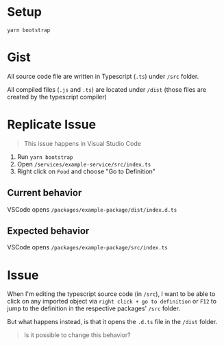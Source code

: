# Setup

```
yarn bootstrap
```

# Gist

All source code file are written in Typescript (`.ts`) under `/src` folder.

All compiled files (`.js` and `.ts`) are located under `/dist` (those files are created by the typescript compiler)

# Replicate Issue

> This issue happens in Visual Studio Code

1. Run `yarn bootstrap`
2. Open `/services/example-service/src/index.ts`
3. Right click on `Food` and choose "Go to Definition"

## Current behavior

VSCode opens `/packages/example-package/dist/index.d.ts`

## Expected behavior

VSCode opens `/packages/example-package/src/index.ts`

# Issue

When I'm editing the typescript source code (in `/src`), I want to be able to click on any imported object via `right click + go to definition` or `F12` to jump to the definition in the respective packages' `/src` folder.

But what happens instead, is that it opens the `.d.ts` file in the `/dist` folder.

> Is it possible to change this behavior?

